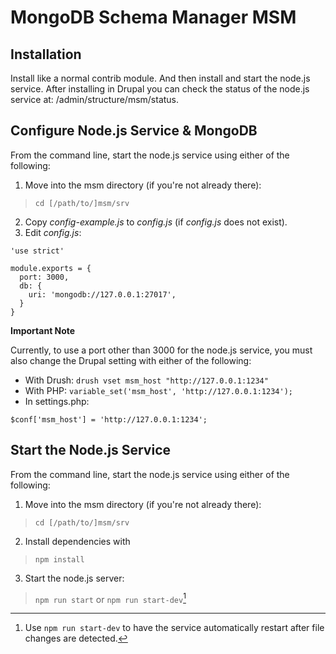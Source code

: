 # MongoDB Schema Manager MSM

## Installation

Install like a normal contrib module. And then install and start the node.js service. After installing in Drupal you can check the status of the node.js service at: /admin/structure/msm/status.

## Configure Node.js Service & MongoDB

From the command line, start the node.js service using either of the following:

1. Move into the msm directory (if you're not already there):
> `cd [/path/to/]msm/srv`

2. Copy _config-example.js_ to _config.js_ (if _config.js_ does not exist).
3. Edit _config.js_:

```
'use strict'

module.exports = {
  port: 3000,
  db: {
    uri: 'mongodb://127.0.0.1:27017',
  }
}
```
**Important Note**

Currently, to use a port other than 3000 for the node.js service, you must also change the Drupal setting with either of the following:

* With Drush: `drush vset msm_host "http://127.0.0.1:1234"`
* With PHP: `variable_set('msm_host', 'http://127.0.0.1:1234');`
* In settings.php:

```
$conf['msm_host'] = 'http://127.0.0.1:1234';
```

## Start the Node.js Service

From the command line, start the node.js service using either of the following:

1. Move into the msm directory (if you're not already there):
> `cd [/path/to/]msm/srv`

2. Install dependencies with
> `npm install`

3. Start the node.js server:
> `npm run start` or `npm run start-dev`[^startdev]

[^startdev]: Use `npm run start-dev` to have the service automatically restart after file changes are detected.

